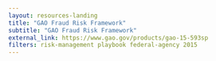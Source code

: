 ```yaml
---
layout: resources-landing
title: "GAO Fraud Risk Framework"
subtitle: "GAO Fraud Risk Framework"
external_link: https://www.gao.gov/products/gao-15-593sp
filters: risk-management playbook federal-agency 2015
---
```

